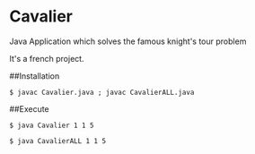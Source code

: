Cavalier
========

Java Application which solves the famous knight's tour problem

It's a french project.

##Installation
    
    $ javac Cavalier.java ; javac CavalierALL.java
    
##Execute

    $ java Cavalier 1 1 5
    
    $ java CavalierALL 1 1 5
